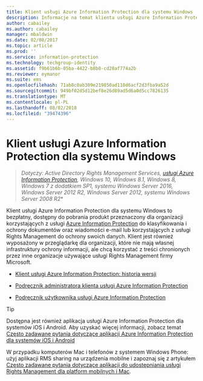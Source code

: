 ```yaml
---
title: Klient usługi Azure Information Protection dla systemu Windows
description: Informacje na temat klienta usługi Azure Information Protection dla systemu Windows. Ten bezpłatny, dostępny do pobrania klient jest przeznaczony dla organizacji chcących klasyfikować i chronić dokumenty oraz wiadomości e-mail.
author: cabailey
ms.author: cabailey
manager: mbaldwin
ms.date: 02/08/2017
ms.topic: article
ms.prod: ''
ms.service: information-protection
ms.technology: techgroup-identity
ms.assetid: f9b61b6b-05ba-4422-b8b0-cd20af774a2b
ms.reviewer: eymanor
ms.suite: ems
ms.openlocfilehash: 71ab8c0ab309e219850ad118d6acf2d3fba9a52d
ms.sourcegitcommit: 949bf02d5d12bef8e26d89ad5d6a0d5cc7826135
ms.translationtype: MT
ms.contentlocale: pl-PL
ms.lasthandoff: 08/02/2018
ms.locfileid: "39474396"
---
```

# <a name="azure-information-protection-client-for-windows"></a>Klient usługi Azure Information Protection dla systemu Windows

>*Dotyczy: Active Directory Rights Management Services, [usługi Azure Information Protection](https://azure.microsoft.com/pricing/details/information-protection), Windows 10, Windows 8.1, Windows 8, Windows 7 z dodatkiem SP1, systemu Windows Server 2016, Windows Server 2012 R2, Windows Server 2012, systemu Windows Server 2008 R2**

Klient usługi Azure Information Protection dla systemu Windows to bezpłatny, dostępny do pobrania produkt przeznaczony dla organizacji korzystających z usługi [Azure Information Protection](../what-is-information-protection.md) do klasyfikowania i ochrony dokumentów oraz wiadomości e-mail lub korzystających z usługi Rights Management do ochrony swoich danych. Klient jest również wyposażony w przeglądarkę dla organizacji, które nie mają własnej infrastruktury ochrony informacji, ale chcą korzystać z treści chronionych przez inne organizacje używające usługi Rights Management firmy Microsoft.

- [Klient usługi Azure Information Protection: historia wersji](client-version-release-history.md)

- [Podręcznik administratora klienta usługi Azure Information Protection](client-admin-guide.md)

- [Podręcznik użytkownika usługi Azure Information Protection](client-user-guide.md)

> [!TIP]
> Dostępna jest również aplikacja usługi Azure Information Protection dla systemów iOS i Android. Aby uzyskać więcej informacji, zobacz temat [Często zadawane pytania dotyczące aplikacji Azure Information Protection dla systemów iOS i Android](mobile-app-faq.md )
> 
> W przypadku komputerów Mac i telefonów z systemem Windows Phone: użyj aplikacji RMS sharing na urządzenia mobilne i zapoznaj się z artykułem [Często zadawane pytania dotyczące aplikacji do udostępniania usługi Rights Management dla platform mobilnych i Mac](http://technet.microsoft.com/dn451248).


